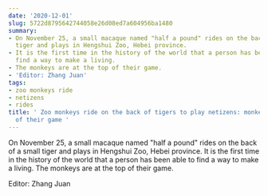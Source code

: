 ```yaml
---
date: '2020-12-01'
slug: 5722d8795642744058e26d08ed7a604956ba1480
summary:
- On November 25, a small macaque named "half a pound" rides on the back of a small
  tiger and plays in Hengshui Zoo, Hebei province.
- It is the first time in the history of the world that a person has been able to
  find a way to make a living.
- The monkeys are at the top of their game.
- 'Editor: Zhang Juan'
tags:
- zoo monkeys ride
- netizens
- rides
title: ' Zoo monkeys ride on the back of tigers to play netizens: monkeys at the top
  of their game '
---
```


 On November 25, a small macaque named "half a pound" rides on the back of a small tiger and plays in Hengshui Zoo, Hebei province. It is the first time in the history of the world that a person has been able to find a way to make a living. The monkeys are at the top of their game.

Editor: Zhang Juan

 
        